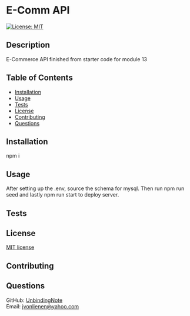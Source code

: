# E-Comm API
  [![License: MIT](https://img.shields.io/badge/License-MIT-yellow.svg)](https://opensource.org/licenses/MIT)
  ## Description
  E-Commerce API finished from starter code for module 13
  ## Table of Contents
  * [Installation](#installation)
  * [Usage](#usage)
  * [Tests](#tests)
  * [License](#license)
  * [Contributing](#contributing)
  * [Questions](#questions)
  ## Installation
  npm i
  ## Usage
  After setting up the .env, source the schema for mysql. Then run npm run seed and lastly npm run start to deploy server.
  ## Tests
  
  ## License
  [MIT license](https://opensource.org/licenses/MIT)
  ## Contributing
  
  ## Questions
  GitHub: [UnbindingNote](https://github.com/UnbindingNote) <br>
  Email: jvonlienen@yahoo.com
